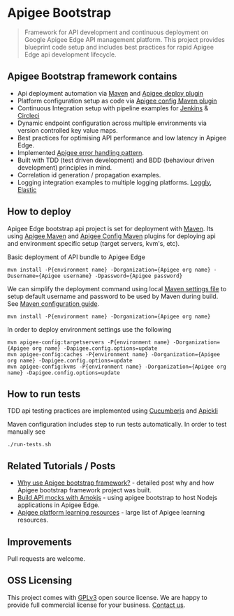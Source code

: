 # Apigee Bootstrap

> Framework for API development and continuous deployment on Google Apigee Edge API management platform.
> This project provides blueprint code setup and includes best practices for rapid Apigee Edge api development lifecycle.

## Apigee Bootstrap framework contains

* Api deployment automation via [Maven](https://maven.apache.org) and [Apigee deploy plugin](https://github.com/apigee/apigee-deploy-maven-plugin)
* Platform configuration setup as code via [Apigee config Maven plugin](https://github.com/apigee/apigee-config-maven-plugin)
* Continuous Integration setup with pipeline examples for [Jenkins](https://jenkins.io) & [Circleci](https://circleci.com)
* Dynamic endpoint configuration across multiple environments via version controlled key value maps.
* Best practices for optimising API performance and low latency in Apigee Edge.
* Implemented [Apigee error handling pattern](https://community.apigee.com/articles/23724/an-error-handling-pattern-for-apigee-proxies.html).
* Built with TDD (test driven development) and BDD (behaviour driven development) principles in mind.
* Correlation id generation / propagation examples.
* Logging integration examples to multiple logging platforms. [Loggly](loggly.com), [Elastic](https://www.elastic.co/elk-stack)

## How to deploy

Apigee Edge bootstrap api project is set for deployment with [Maven](https://maven.apache.org). Its using [Apigee Maven](https://github.com/apigee/apigee-deploy-maven-plugin) and [Apigee Config Maven](https://github.com/apigee/apigee-config-maven-plugin) plugins for deploying api and environment specific setup (target servers, kvm's, etc).

Basic deployment of API bundle to Apigee Edge

    mvn install -P{environment name} -Dorganization={Apigee org name} -Dusername={Apigee username} -Dpassword={Apigee password}

We can simplify the deployment command using local [Maven settings file](https://maven.apache.org/settings.html) to setup default username and password to be used by Maven during build. See [Maven configuration guide](MavenSetup.md).

    mvn install -P{environment name} -Dorganization={Apigee org name}

In order to deploy environment settings use the following

    mvn apigee-config:targetservers -P{environment name} -Dorganization={Apigee org name} -Dapigee.config.options=update 
    mvn apigee-config:caches -P{environment name} -Dorganization={Apigee org name} -Dapigee.config.options=update 
    mvn apigee-config:kvms -P{environment name} -Dorganization={Apigee org name} -Dapigee.config.options=update  

## How to run tests

TDD api testing practices are implemented using [Cucumberjs](https://www.npmjs.com/package/cucumber) and [Apickli](https://github.com/apickli/apickli)

Maven configuration includes step to run tests automatically. In order to test manually see

    ./run-tests.sh

## Related Tutorials / Posts

* [Why use Apigee bootstrap framework?](https://www.popularowl.com/blog/why-use-apigee-api-bootstrap-framework/) - detailed post why and how Apigee bootstrap framework project was built.
* [Build API mocks with Amokjs](https://www.popularowl.com/blog/build-api-mocks-with-amokjs/) - using apigee bootstrap to host Nodejs applications in Apigee Edge.
* [Apigee platform learning resources](https://community.apigee.com/articles/56382/apigee-api-platform-learning-guide.html) - large list of Apigee learning resources.

## Improvements

Pull requests are welcome.

## OSS Licensing

This project comes with [GPLv3](https://www.gnu.org/licenses/gpl-3.0.en.html) open source license. We are happy to provide full commercial license for your business. [Contact us](https://github.com/sauliuz).
